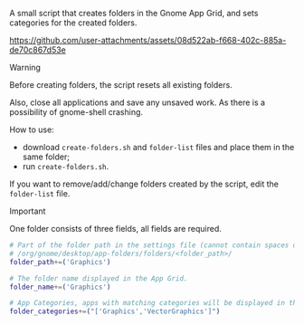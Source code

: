 A small script that creates folders in the Gnome App Grid, and sets categories for the created folders.

https://github.com/user-attachments/assets/08d522ab-f668-402c-885a-de70c867d53e

> [!WARNING]
> Before creating folders, the script resets all existing folders.
>
> Also, close all applications and save any unsaved work. As there is a possibility of gnome-shell crashing.

How to use:
* download `create-folders.sh` and `folder-list` files and place them in the same folder;
* run `create-folders.sh`.

If you want to remove/add/change folders created by the script, edit the `folder-list` file.

> [!IMPORTANT]
> One folder consists of three fields, all fields are required.

```sh
# Part of the folder path in the settings file (cannot contain spaces or some special characters).
# /org/gnome/desktop/app-folders/folders/<folder_path>/
folder_path+=('Graphics')

# The folder name displayed in the App Grid.
folder_name+=('Graphics')

# App Categories, apps with matching categories will be displayed in this folder.
folder_categories+=("['Graphics','VectorGraphics']")
```

